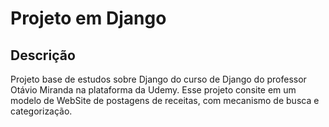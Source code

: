 # Projeto em Django

## Descrição

Projeto base de estudos sobre Django do curso de Django do professor Otávio Miranda na plataforma da Udemy.
Esse projeto consite em um modelo de WebSite de postagens de receitas, com mecanismo de busca e categorização.
